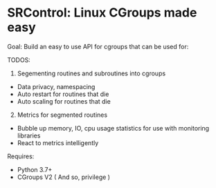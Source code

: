 # SRControl: Linux CGroups made easy

Goal: Build an easy to use API for cgroups that can be used for:

TODOS:

1. Segementing routines and subroutines into cgroups
* Data privacy, namespacing
* Auto restart for routines that die
* Auto scaling for routines that die

2. Metrics for segmented routines
* Bubble up memory, IO, cpu usage statistics for use with monitoring libraries
* React to metrics intelligently

Requires:
* Python 3.7+
* CGroups V2 ( And so, privilege )
